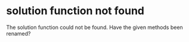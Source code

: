 # solution function not found

The solution function could not be found.
Have the given methods been renamed?
